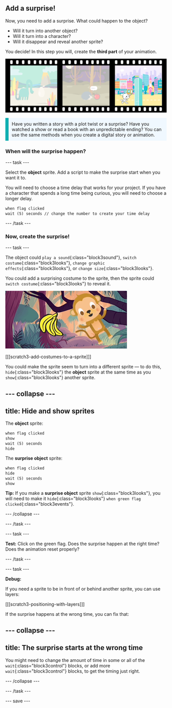 ## Add a surprise!

Now, you need to add a surprise. What could happen to the object? 
- Will it turn into another object? 
- Will it turn into a character? 
- Will it disappear and reveal another sprite? 

You decide! In this step you will, create the **third part** of your animation. 

![A film strip with 3 frames. The third frame is highlighted. The frame shows a scene with character looking surprised at an object.](images/surprise.svg)

<p style="border-left: solid; border-width:10px; border-color: #0faeb0; background-color: aliceblue; padding: 10px;">
Have you written a story with a plot twist or a surprise? Have you watched a show or read a book with an unpredictable ending? You can use the same methods when you create a digital story or animation. 
</p>

### When will the surprise happen?

--- task ---

Select the **object** sprite. Add a script to make the surprise start when you want it to. 

You will need to choose a time delay that works for your project. If you have a character that spends a long time being curious, you will need to choose a longer delay.

```blocks3
when flag clicked
wait (5) seconds // change the number to create your time delay
```

--- /task ---

### Now, create the surprise!

--- task ---

The object could `play a sound`{:class="block3sound"}, `switch costume`{:class="block3looks"}, `change graphic effects`{:class="block3looks"}, or `change size`{:class="block3looks"}.

You could add a surprising costume to the sprite, then the sprite could `switch costume`{:class="block3looks"} to reveal it.

![A desert background with a rock jiggling back and forth.](images/bat.gif)

[[[scratch3-add-costumes-to-a-sprite]]]

You could make the sprite seem to turn into a different sprite — to do this, `hide`{:class="block3looks"} the **object** sprite at the same time as you `show`{:class="block3looks"} another sprite.

--- collapse ---
---
title: Hide and show sprites
---

The **object** sprite:
```blocks3
when flag clicked
show
wait (5) seconds
hide
```

The **surprise object** sprite:
```blocks3
when flag clicked
hide
wait (5) seconds
show
```

**Tip:** If you make a **surprise object** sprite `show`{:class="block3looks"}, you will need to make it `hide`{:class="block3looks"} `when green flag clicked`{:class="block3events"}.

--- /collapse ---

--- /task ---

--- task ---

**Test:** Click on the green flag. Does the surprise happen at the right time? Does the animation reset properly?

--- /task ---

--- task ---

**Debug:**

If you need a sprite to be in front of or behind another sprite, you can use layers:

[[[scratch3-positioning-with-layers]]]

If the surprise happens at the wrong time, you can fix that:

--- collapse ---
---
title: The surprise starts at the wrong time
---

You might need to change the amount of time in some or all of the `wait`{:class="block3control"} blocks, or add more `wait`{:class="block3control"} blocks, to get the timing just right.

--- /collapse ---

--- /task ---

--- save ---
